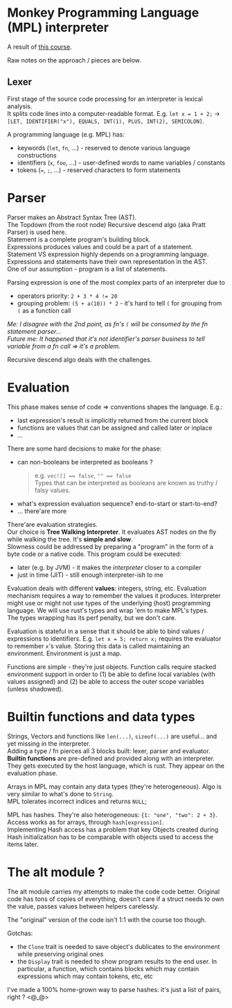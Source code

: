 # Monkey Programming Language (MPL) interpreter

A result of [this course](https://www.udemy.com/course/develop-an-interpreter-using-rust-programming/learn/lecture/39931676).

Raw notes on the approach / pieces are below.

## Lexer

First stage of the source code processing for an interpreter is lexical analysis.  
It splits code lines into a computer-readable format. E.g. `let x = 1 + 2;` -> `[LET, IDENTIFIER("x"), EQUALS, INT(1), PLUS, INT(2), SEMICOLON]`.

A programming language (e.g. MPL) has:
- keywords (`let`, `fn`, ...) - reserved to denote various language constructions
- identifiers (`x`, `foo`, ...) - user-defined words to name variables / constants
- tokens (`=`, `;`, ...) - reserved characters to form statements

# Parser

Parser makes an Abstract Syntax Tree (AST).  
The Topdown (from the root node) Recursive descend algo (aka Pratt Parser) is used here.  
Statement is a complete program's building block.  
Expressions produces values and could be a part of a statement.  
Statement VS expression highly depends on a programming language.  
Expressions and statements have their own representation in the AST.  
One of our assumption - program is a list of statements.  

Parsing expression is one of the most complex parts of an interpreter due to
- operators priority: `2 + 3 * 4 != 20`
- grouping problem: `(5 + a(10)) * 2` - it's hard to tell `(` for grouping from `(` as a function call

_Me: I disagree with the 2nd point, as fn's `(` will be consumed by the fn statement parser..._  
_Future me: It happened that it's not identifier's parser business to tell variable from a fn call => it's a problem._

Recursive descend algo deals with the challenges.

# Evaluation

This phase makes sense of code => conventions shapes the language. E.g.:
- last expression's result is implicitly returned from the current block
- functions are values that can be assigned and called later or inplace
- ...

There are some hard decisions to make for the phase:
- can non-booleans be interpreted as booleans ?
  > e.g. `vec![] == false`, `"" == false`  
  > Types that can be interpreted as booleans are known as truthy / falsy values.
- what's expression evaluation sequence? end-to-start or start-to-end?
- ... there'are more

There'are evaluation strategies.  
Our choice is **Tree Walking Interpreter**. It evaluates AST nodes on the fly while walking the tree. It's **simple and slow**.  
Slowness could be addressed by preparing a "program" in the form of a byte code or a native code. This program could be executed:
- later (e.g. by JVM) - it makes the *interpreter* closer to a compiler  
- just in time (JIT) - still enough interpreter-ish to me

Evaluation deals with different **values**: integers, string, etc. Evaluation mechanism requires a way to remember the values it produces. Interpreter might use or might not use types of the underlying (host) programming language. We will use rust's types and wrap 'em to make MPL's types.  
The types wrapping has its perf penalty, but we don't care.

Evaluation is stateful in a sense that it should be able to bind values / expressions to identifiers. E.g. `let x = 5; return x;` requires the evaluator to remember `x`'s value. Storing this data is called maintaining an environment. Environment is just a map.  

Functions are simple - they're just objects.
Function calls require stacked environment support in order to (1) be able to define local variables (with values assigned) and (2) be able to access the outer scope variables (unless shadowed).

# Builtin functions and data types

Strings, Vectors and functions like `len(...)`, `sizeof(...)` are useful... and yet missing in the interpreter.  
Adding a type / fn pierces all 3 blocks built: lexer, parser and evaluator.  
**Builtin functions** are pre-defined and provided along with an interpreter. They gets executed by the host language, which is rust. They appear on the evaluation phase.

Arrays in MPL may contain any data types (they're heterogeneous). Algo is very similar to what's done to `String`.  
MPL tolerates incorrect indices and returns `NULL`;

MPL has hashes. They're also heterogeneous: `{1: "one", "two": 2 + 3}`. Access works as for arrays, through `hash[expression]`.  
Implementing Hash access has a problem that key Objects created during Hash initialization has to be comparable with objects used to access the items later.  

# The alt module ?

The alt module carries my attempts to make the code code better. Original code has tons of copies of everything, doesn't care if a struct needs to own the value, passes values between helpers carelessly.

The "original" version of the code isn't 1:1 with the course too though.


Gotchas:
- the `Clone` trait is needed to save object's dublicates to the environment while preserving original ones
- the `Display` trait is needed to show program results to the end user. In particular, a function, which contains blocks which may contain expressions which may contain tokens, etc, etc

I've made a 100% home-grown way to parse hashes: it's just a list of pairs, right ? <@_@>
